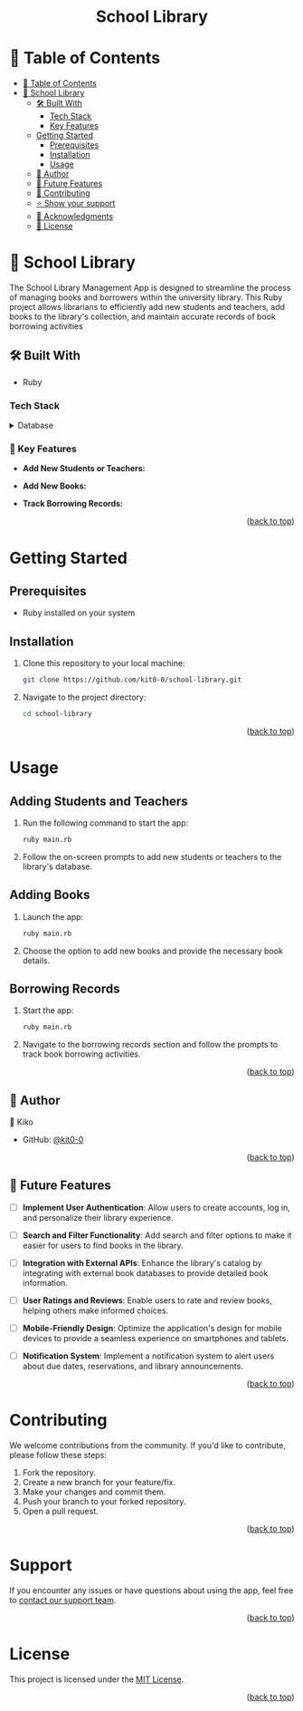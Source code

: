 
<div align="center">

  <h1><b>School Library</b></h1>

</div>


<!-- TABLE OF CONTENTS -->

# 📗 Table of Contents

- [📗 Table of Contents](#-table-of-contents)
- [📖 School Library ](#-School-Library)
  - [🛠 Built With ](#-built-with-)
    - [Tech Stack ](#tech-stack-)
    - [Key Features ](#key-features-)
  - [Getting Started](#getting-started)
    - [Prerequisites](#prerequisites)
    - [Installation](#installation)
    - [Usage](#usage)
  - [👥 Author ](#-author-)
  - [🔭 Future Features ](#-future-features-)
  - [🤝 Contributing ](#-contributing-)
  - [⭐️ Show your support ](#️-show-your-support-)
  - [🙏 Acknowledgments ](#-acknowledgments-)
  - [📝 License ](#-license-)

<!-- PROJECT DESCRIPTION -->

# 📖 School Library <a name="about-project"></a>


The School Library Management App is designed to streamline the process of managing books and borrowers within the university library. This Ruby project allows librarians to efficiently add new students and teachers, add books to the library's collection, and maintain accurate records of book borrowing activities

## 🛠 Built With <a name="built-with"></a>

- Ruby

### Tech Stack <a name="tech-stack"></a>

<details>
<summary>Database</summary>
  <ul>
    <li><a href="https://www.postgresql.org/">PostgreSQL</a></li>
  </ul>
</details>

<!-- Features -->

### 🔑 Key Features <a name="key-features"></a>

- **Add New Students or Teachers:** 

- **Add New Books:**

- **Track Borrowing Records:** 

<p align="right">(<a href="#readme-top">back to top</a>)</p>


<!-- GETTING STARTED -->

# Getting Started <a name="getting-started"></a>

## Prerequisites

- Ruby installed on your system

## Installation

1. Clone this repository to your local machine:

   ```bash
   git clone https://github.com/kit0-0/school-library.git
   ```

2. Navigate to the project directory:

   ```bash
   cd school-library
   ```

<p align="right">(<a href="#readme-top">back to top</a>)</p>

# Usage <a name="usage"></a>

## Adding Students and Teachers <a name="adding-students-and-teachers"></a>

1. Run the following command to start the app:

   ```bash
   ruby main.rb
   ```

2. Follow the on-screen prompts to add new students or teachers to the library's database.

## Adding Books <a name="adding-books"></a>

1. Launch the app:

   ```bash
   ruby main.rb
   ```

2. Choose the option to add new books and provide the necessary book details.

## Borrowing Records <a name="borrowing-records"></a>

1. Start the app:

   ```bash
   ruby main.rb
   ```

2. Navigate to the borrowing records section and follow the prompts to track book borrowing activities.

<p align="right">(<a href="#readme-top">back to top</a>)</p>

<!-- AUTHOR -->

## 👤 Author <a name="author"></a>

👤 Kiko

- GitHub: [@kit0-0](https://github.com/kit0-0)

<p align="right">(<a href="#readme-top">back to top</a>)</p>

<!-- FUTURE FEATURES -->

## 🔭 Future Features <a name="future-features"></a>

- [ ] **Implement User Authentication**: Allow users to create accounts, log in, and personalize their library experience.

- [ ] **Search and Filter Functionality**: Add search and filter options to make it easier for users to find books in the library.

- [ ] **Integration with External APIs**: Enhance the library's catalog by integrating with external book databases to provide detailed book information.

- [ ] **User Ratings and Reviews**: Enable users to rate and review books, helping others make informed choices.

- [ ] **Mobile-Friendly Design**: Optimize the application's design for mobile devices to provide a seamless experience on smartphones and tablets.

- [ ] **Notification System**: Implement a notification system to alert users about due dates, reservations, and library announcements.

<p align="right">(<a href="#readme-top">back to top</a>)</p>


# Contributing <a name="contributing"></a>

We welcome contributions from the community. If you'd like to contribute, please follow these steps:

1. Fork the repository.
2. Create a new branch for your feature/fix.
3. Make your changes and commit them.
4. Push your branch to your forked repository.
5. Open a pull request.

<p align="right">(<a href="#readme-top">back to top</a>)</p>

# Support <a name="support"></a>

If you encounter any issues or have questions about using the app, feel free to [contact our support team](https://github.com/kit0-0/school-library/issues).

<p align="right">(<a href="#readme-top">back to top</a>)</p>

# License <a name="license"></a>

This project is licensed under the [MIT License](./LICENSE).

<p align="right">(<a href="#readme-top">back to top</a>)</p>
